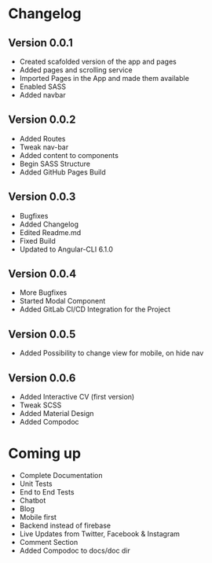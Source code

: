 # Changelog

## Version 0.0.1
- Created scafolded version of the app and pages
- Added pages and scrolling service
- Imported Pages in the App and made them available
- Enabled SASS
- Added navbar

## Version 0.0.2
- Added Routes
- Tweak nav-bar
- Added content to components
- Begin SASS Structure
- Added GitHub Pages Build

## Version 0.0.3
- Bugfixes
- Added Changelog
- Edited Readme.md
- Fixed Build
- Updated to Angular-CLI 6.1.0

## Version 0.0.4
- More Bugfixes
- Started Modal Component
- Added GitLab CI/CD Integration for the Project

## Version 0.0.5
- Added Possibility to change view for mobile, on hide nav

## Version 0.0.6
- Added Interactive CV (first version)
- Tweak SCSS
- Added Material Design
- Added Compodoc

# Coming up
- Complete Documentation
- Unit Tests
- End to End Tests
- Chatbot
- Blog
- Mobile first
- Backend instead of firebase
- Live Updates from Twitter, Facebook & Instagram
- Comment Section
- Added Compodoc to docs/doc dir
